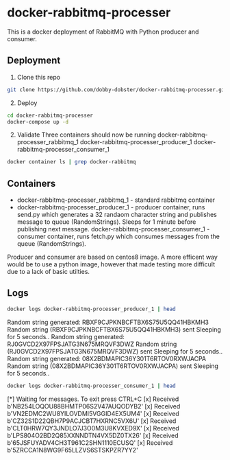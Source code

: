 # docker-rabbitmq-processer

This is a docker deployment of RabbitMQ with Python producer and consumer.

## Deployment

1. Clone this repo
```bash
git clone https://github.com/dobby-dobster/docker-rabbitmq-processer.git
```
2. Deploy
```bash
cd docker-rabbitmq-processer
docker-compose up -d
```
2. Validate
Three containers should now be running
  docker-rabbitmq-processer_rabbitmq_1
  docker-rabbitmq-processer_producer_1
  docker-rabbitmq-processer_consumer_1
```bash
docker container ls | grep docker-rabbitmq
```

## Containers
- docker-rabbitmq-processer_rabbitmq_1 - standard rabbitmq container
- docker-rabbitmq-processer_producer_1 - producer container, runs send.py which generates a 32 randaom character string and publishes message to queue (RandomStrings). Sleeps for 1 minute before publishing next message.
docker-rabbitmq-processer_consumer_1 - consumer container, runs fetch.py which consumes messages from the queue (RandomStrings).

Producer and consumer are based on centos8 image. A more efficent way would be to use a python image, however that made testing more difficult due to a lack of basic utilties. 

## Logs
```bash
docker logs docker-rabbitmq-processer_producer_1 | head
```
Random string generated: RBXF9CJPKNBCFTBX6S75U5QQ41HBKMH3
Random string (RBXF9CJPKNBCFTBX6S75U5QQ41HBKMH3) sent
Sleeping for 5 seconds..
Random string generated: RJ0GVCD2X97FPSJATG3N675MRQVF3DWZ
Random string (RJ0GVCD2X97FPSJATG3N675MRQVF3DWZ) sent
Sleeping for 5 seconds..
Random string generated: 08X2BDMAPIC36Y301T6RTOV0RXWJACPA
Random string (08X2BDMAPIC36Y301T6RTOV0RXWJACPA) sent
Sleeping for 5 seconds..

```bash
docker logs docker-rabbitmq-processer_consumer_1 | head
```
[*] Waiting for messages. To exit press CTRL+C
[x] Received b'NB254LOQOU88BHMTP06S2V47AUQODYB2'
[x] Received b'VN2EDMC2WU8YILOVDMI5VGGID4EX5UM4'
[x] Received b'CZ32S1D22QBH7P9ACJCBT7HXRNC5VX6U'
[x] Received b'CLT0HRW7QY3JNDLO7J3O0M3U8KVXED9X'
[x] Received b'LPS804O2BD2Q85XXNNDTN4VX5DZ0TX26'
[x] Received b'65JSFUYADV4CH3T961C2SHN1110ECUSQ'
[x] Received b'5ZRCCA1N8WG9F65LLZVS6STSKPZR7YY2'
